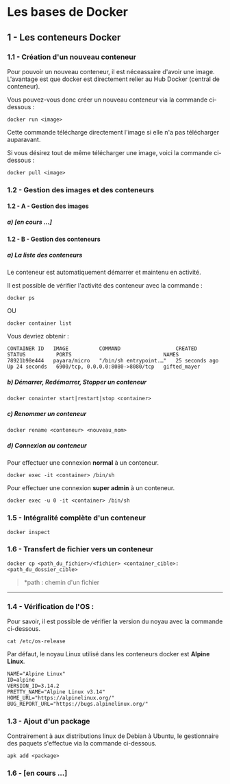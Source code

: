# Les bases de Docker

## 1 - Les conteneurs Docker

### 1.1 - Création d'un nouveau conteneur

Pour pouvoir un nouveau conteneur, il est néceassaire d'avoir une image. L'avantage est que docker est directement relier au Hub Docker (central de conteneur).

Vous pouvez-vous donc créer un nouveau conteneur via la commande ci-dessous :

```
docker run <image>
```

Cette commande télécharge directement l'image si elle n'a pas télécharger auparavant.

Si vous désirez tout de même télécharger une image, voici la commande ci-dessous :

```
docker pull <image>
```

### 1.2 - Gestion des images et des conteneurs

#### 1.2 - A - Gestion des images

##### a) **[en cours ...]**

#### 1.2 - B - Gestion des conteneurs

##### a) La liste des conteneurs

Le conteneur est automatiquement démarrer et maintenu en activité.

Il est possible de vérifier l'activité des conteneur avec la commande :

```
docker ps
```

OU

```
docker container list
```

Vous devriez obtenir :

```
CONTAINER ID   IMAGE          COMMAND                  CREATED          STATUS          PORTS                              NAMES
78921b98e444   payara/micro   "/bin/sh entrypoint.…"   25 seconds ago   Up 24 seconds   6900/tcp, 0.0.0.0:8080->8080/tcp   gifted_mayer
```


##### b) Démarrer, Redémarrer, Stopper un conteneur

```
docker conainter start|restart|stop <container>
```

##### c) Renommer un conteneur

```
docker rename <conteneur> <nouveau_nom>
```

##### d) Connexion au conteneur

Pour effectuer une connexion **normal** à un conteneur.

```
docker exec -it <container> /bin/sh
```

Pour effectuer une connexion **super admin** à un conteneur.

```
docker exec -u 0 -it <container> /bin/sh
```

### 1.5 - Intégralité complète d'un conteneur

```
docker inspect
```

### 1.6 - Transfert de fichier vers un conteneur

```
docker cp <path_du_fichier>/<fichier> <container_cible>:<path_du_dossier_cible>
```

> *path : chemin d'un fichier


---

### 1.4 - Vérification de l'OS :

Pour savoir, il est possible de vérifier la version du noyau avec la commande ci-dessous.

```
cat /etc/os-release
```

Par défaut, le noyau Linux utilisé dans les conteneurs docker est **Alpine Linux**.

```
NAME="Alpine Linux"
ID=alpine
VERSION_ID=3.14.2
PRETTY_NAME="Alpine Linux v3.14"
HOME_URL="https://alpinelinux.org/"
BUG_REPORT_URL="https://bugs.alpinelinux.org/"
```

### 1.3 - Ajout d'un package

Contrairement à aux distributions linux de Debian à Ubuntu, le gestionnaire des paquets s'effectue via la commande ci-dessous.

```
apk add <package>
```

### 1.6 - **[en cours ...]**
